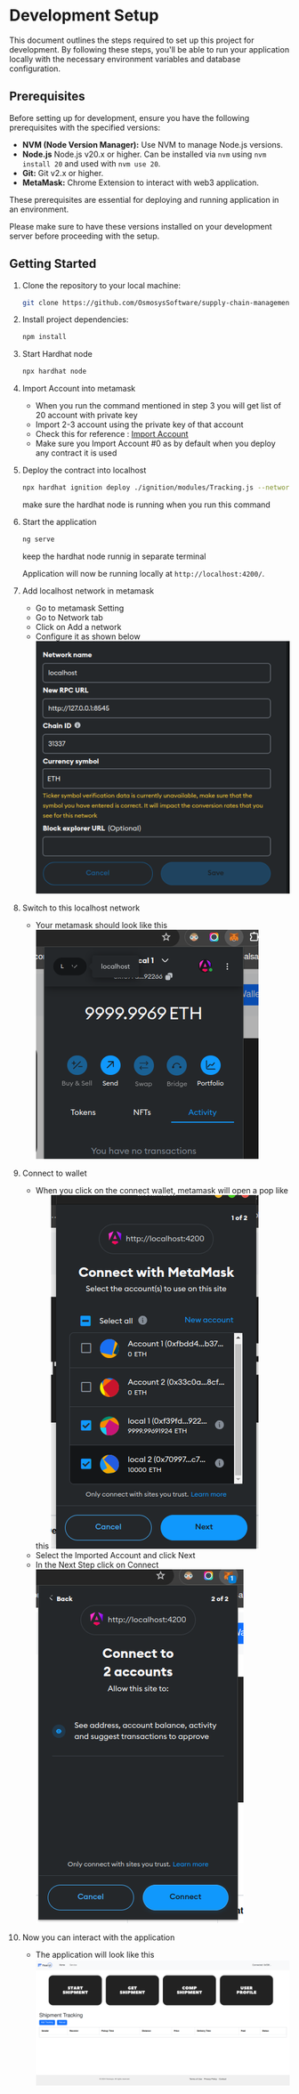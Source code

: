 # Development Setup

This document outlines the steps required to set up this project for development. By following these steps, you'll be able to run your application locally with the necessary environment variables and database configuration.

## Prerequisites

Before setting up for development, ensure you have the following prerequisites with the specified versions:

- **NVM (Node Version Manager):** Use NVM to manage Node.js versions.
- **Node.js** Node.js v20.x or higher. Can be installed via `nvm` using `nvm install 20` and used with `nvm use 20`.
- **Git:** Git v2.x or higher.
- **MetaMask:** Chrome Extension to interact with web3 application.

These prerequisites are essential for deploying and running application in an environment.

Please make sure to have these versions installed on your development server before proceeding with the setup.

## Getting Started

1. Clone the repository to your local machine:

   ```sh
   git clone https://github.com/OsmosysSoftware/supply-chain-management
   ```

2. Install project dependencies:

   ```sh
   npm install
   ```

3. Start Hardhat node

   ```sh
   npx hardhat node
   ```

4. Import Account into metamask

   - When you run the command mentioned in step 3 you will get list of 20 account with private key
   - Import 2-3 account using the private key of that account
   - Check this for reference : [Import Account](https://support.metamask.io/hc/en-us/articles/360015489331-How-to-import-an-account)
   - Make sure you Import Account #0 as by default when you deploy any contract it is used

5. Deploy the contract into localhost

   ```sh
   npx hardhat ignition deploy ./ignition/modules/Tracking.js --network localhost
   ```

   make sure the hardhat node is running when you run this command

6. Start the application

   ```sh
   ng serve
   ```

   keep the hardhat node runnig in separate terminal

   Application will now be running locally at `http://localhost:4200/`.

7. Add localhost network in metamask

   - Go to metamask Setting
   - Go to Network tab
   - Click on Add a network
   - Configure it as shown below
     ![Network config](./Images/networkConfig.png)

8. Switch to this localhost network

   - Your metamask should look like this
     ![Localhost network](./Images/localhostNetwork.png)

9. Connect to wallet

   - When you click on the connect wallet, metamask will open a pop like this
     ![Connect Wallet](./Images/connectWallet.png)
   - Select the Imported Account and click Next
   - In the Next Step click on Connect
     ![Connect Wallet](./Images/connectWallet2.png)

10. Now you can interact with the application
    - The application will look like this
      ![Application](./Images/app.png)
